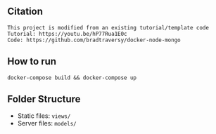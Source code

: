 ## Citation
```
This project is modified from an existing tutorial/template code
Tutorial: https://youtu.be/hP77Rua1E0c
Code: https://github.com/bradtraversy/docker-node-mongo
```

## How to run
```
docker-compose build && docker-compose up
```

## Folder Structure
  - Static files: `views/`
  - Server files: `models/`
  
